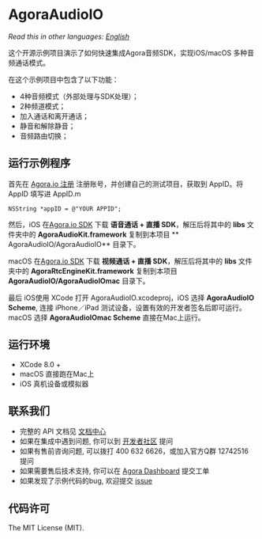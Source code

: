 # AgoraAudioIO

*Read this in other languages: [English](README.md)*

这个开源示例项目演示了如何快速集成Agora音频SDK，实现iOS/macOS 多种音频通话模式。

在这个示例项目中包含了以下功能：

- 4种音频模式（外部处理与SDK处理）；
- 2种频道模式；
- 加入通话和离开通话；
- 静音和解除静音；
- 音频路由切换；

## 运行示例程序
首先在 [Agora.io 注册](https://dashboard.agora.io/cn/signup/) 注册账号，并创建自己的测试项目，获取到 AppID。将 AppID 填写进 AppID.m

```
NSString *appID = @"YOUR APPID"; 
```

然后，iOS 在[Agora.io SDK](https://docs.agora.io/en/Agora%20Platform/downloads) 下载 **语音通话 + 直播 SDK**，解压后将其中的 **libs** 文件夹中的 **AgoraAudioKit.framework** 复制到本项目 ** AgoraAudioIO/AgoraAudioIO** 目录下。

macOS 在[Agora.io SDK](https://docs.agora.io/en/Agora%20Platform/downloads) 下载 **视频通话 + 直播 SDK**，解压后将其中的 **libs** 文件夹中的 
**AgoraRtcEngineKit.framework** 复制到本项目 **AgoraAudioIO/AgoraAudioIOmac** 目录下。

最后 iOS使用 XCode 打开 AgoraAudioIO.xcodeproj，iOS 选择 **AgoraAudioIO Scheme**, 连接 iPhone／iPad 测试设备，设置有效的开发者签名后即可运行。
macOS 选择 **AgoraAudioIOmac Scheme** 直接在Mac上运行。

## 运行环境
* XCode 8.0 +
* macOS 直接跑在Mac上
* iOS 真机设备或模拟器

## 联系我们

- 完整的 API 文档见 [文档中心](https://docs.agora.io/cn/)
- 如果在集成中遇到问题, 你可以到 [开发者社区](https://dev.agora.io/cn/) 提问
- 如果有售前咨询问题, 可以拨打 400 632 6626，或加入官方Q群 12742516 提问
- 如果需要售后技术支持, 你可以在 [Agora Dashboard](https://dashboard.agora.io) 提交工单
- 如果发现了示例代码的bug, 欢迎提交 [issue](https://github.com/AgoraIO/Advanced-Audio/issues)

## 代码许可

The MIT License (MIT).
